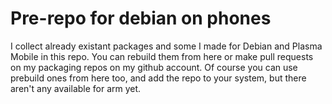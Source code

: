 # Pre-repo for debian on phones

I collect already existant packages and some I made for Debian and Plasma Mobile in this repo. You can rebuild them from here or make pull requests on my packaging repos on my github account. Of course you can use prebuild ones from here too, and add the repo to your system, but there aren't any available for arm yet.
